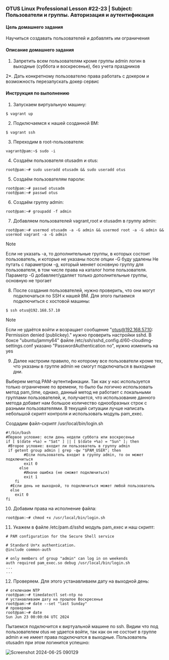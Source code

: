 ### OTUS Linux Professional Lesson #22-23 | Subject: Пользователи и группы. Авторизация и аутентификация

#### Цель домашнего задания
Научиться создавать пользователей и добавлять им ограничения

#### Описание домашнего задания
1. Запретить всем пользователям кроме группы admin логин в выходные (суббота и воскресенье), без учета праздников

2*. Дать конкретному пользователю права работать с докером и возможность перезапускать докер сервис

#### Инструкция по выполнению

1. Запускаем виртуальную машину:
```console
$ vagrant up
```
2.  Подключаемся к нашей созданной ВМ:
```console
$ vagrant ssh
```
3. Переходим в root-пользователя:
```console
vagrant@pam:~$ sudo -i
```
4. Создаём пользователя otusadm и otus:
```console
root@pam:~# sudo useradd otusadm && sudo useradd otus
```
5. Создаём пользователям пароли:
```console
root@pam:~# passwd otusadm
root@pam:~# passwd otus
```
6. Создаём группу admin:
```console
root@pam:~# groupadd -f admin
```
7. Добавляем пользователей vagrant,root и otusadm в группу admin:
```console
root@pam:~# usermod otusadm -a -G admin && usermod root -a -G admin && usermod vagrant -a -G admin
```
> [!NOTE]
> Если не указать -a, то дополнительные группы, в которых состоит пользователь, и которые не указаны после опции -G буду удалены
> Не путать с параметром -g, который меняет основную группу для пользователя, в том числе права на каталог home пользователя. Параметр -G добавляет/удаляет
> только дополнительные группы, основную не трогает
8. После создания пользователей, нужно проверить, что они могут подключаться по SSH к нашей ВМ. Для этого пытаемся подключиться с хостовой машины:
```console
$ ssh otus@192.168.57.10
```
> [!NOTE]
> Если не удаётся войти и возращает сообщение "otus@192.168.57.10: Permission denied (publickey)." нужно проверить настройки sshd. В боксе "ubuntu/jammy64"
> файле /etc/ssh/sshd_config.d/60-cloudimg-settings.conf указано "PasswordAuthentication no", нужно изменить на yes

9. Далее настроим правило, по которому все пользователи кроме тех, что указаны в группе admin не смогут подключаться в выходные дни.

Выберем метод PAM-аутентификации. Так как у нас используется только ограничение по времени, то было бы логично использовать метод pam_time, однако, данный метод не работает с локальными группами пользователей, и, получается, что использование данного метода добавит нам большое количество однообразных строк с разными пользователями. В текущей ситуации лучше написать небольшой скрипт контроля и использовать модуль pam_exec.

Создадим файл-скрипт /usr/local/bin/login.sh

```shell
#!/bin/bash
#Первое условие: если день недели суббота или воскресенье
if [ $(date +%a) = "Sat" ] || [ $(date +%a) = "Sun" ]; then
 #Второе условие: входит ли пользователь в группу admin
 if getent group admin | grep -qw "$PAM_USER"; then
        #Если пользователь входит в группу admin, то он может подключиться
        exit 0
      else
        #Иначе ошибка (не сможет подключиться)
        exit 1
    fi
  #Если день не выходной, то подключиться может любой пользователь
  else
    exit 0
fi
```
10.  Добавим права на исполнение файла:
```console
root@pam:~# chmod +x /usr/local/bin/login.sh
```
11. Укажем в файле /etc/pam.d/sshd модуль pam_exec и наш скрипт:
```shell
# PAM configuration for the Secure Shell service

# Standard Un*x authentication.
@include common-auth

# only members of group "admin" can log in on weekends
auth required pam_exec.so debug /usr/local/bin/login.sh
...
...
```
12. Проверяем. Для этого устанавливаем дату на выходной день:
```console
# отключаем NTP
root@pam:~# timedatectl set-ntp no
# устанавливаем дату на прошлое Воскресенье
root@pam:~# date --set "last Sunday"
# проверяем
root@pam:~# date
Sun Jun 23 00:00:04 UTC 2024
```
Пытаемся подключится к виртуальной машине по ssh. Видим что под пользователем otus не удается войти, так как он не состоит в группе admin и не имеет права подключатся в выходные. Пользователь otusadm при этом логинится успешно:

![Screenshot 2024-06-25 090129](https://github.com/bonyakevich-e/otus_lp_lesson_24_aaa/assets/114911797/82405291-1f2b-418a-bef0-bc67003d6b95)
